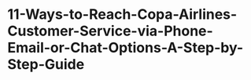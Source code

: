 # 11-Ways-to-Reach-Copa-Airlines-Customer-Service-via-Phone-Email-or-Chat-Options-A-Step-by-Step-Guide